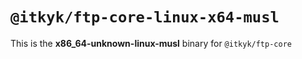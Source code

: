 # `@itkyk/ftp-core-linux-x64-musl`

This is the **x86_64-unknown-linux-musl** binary for `@itkyk/ftp-core`
